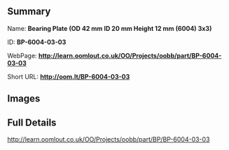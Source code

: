 

## Summary
 
Name: __Bearing Plate (OD 42 mm ID 20 mm Height 12 mm (6004) 3x3)__

ID: __BP-6004-03-03__

WebPage: __http://learn.oomlout.co.uk/OO/Projects/oobb/part/BP-6004-03-03__

Short URL: __http://oom.lt/BP-6004-03-03__


## Images




## Full Details

 http://learn.oomlout.co.uk/OO/Projects/oobb/part/BP/BP-6004-03-03

